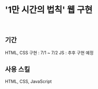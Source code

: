 # '1만 시간의 법칙' 웹 구현

<br/>

## 기간
HTML, CSS 구현 : 7/1 ~ 7/2
JS : 추후 구현 예정

## 사용 스킬
HTML, CSS, JavaScript
